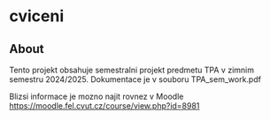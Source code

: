 # cviceni

## About

Tento projekt obsahuje semestralni projekt predmetu TPA v zimnim semestru 2024/2025.
Dokumentace je v souboru TPA_sem_work.pdf

Blizsi informace je mozno najit rovnez v Moodle https://moodle.fel.cvut.cz/course/view.php?id=8981